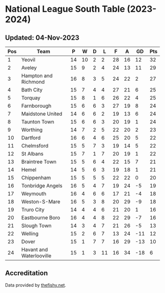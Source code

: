 # National League South Table (2023-2024)
## Updated: 04-Nov-2023

| Pos | Team | P | W | D | L | F | A | GD | Pts |
| --- | --- | --- | --- | --- | --- | --- | --- | --- | --- |
| 1 | Yeovil | 14 | 10 | 2 | 2 | 28 | 16 | 12 | 32 |
| 2 | Aveley | 15 | 9 | 2 | 4 | 24 | 13 | 11 | 29 |
| 3 | Hampton and Richmond | 16 | 8 | 3 | 5 | 24 | 22 | 2 | 27 |
| 4 | Bath City | 15 | 7 | 4 | 4 | 27 | 21 | 6 | 25 |
| 5 | Torquay | 15 | 8 | 1 | 6 | 26 | 22 | 4 | 25 |
| 6 | Farnborough | 15 | 6 | 6 | 3 | 27 | 19 | 8 | 24 |
| 7 | Maidstone United | 14 | 6 | 6 | 2 | 19 | 13 | 6 | 24 |
| 8 | Taunton Town | 15 | 6 | 6 | 3 | 20 | 19 | 1 | 24 |
| 9 | Worthing | 14 | 7 | 2 | 5 | 22 | 20 | 2 | 23 |
| 10 | Dartford | 16 | 6 | 4 | 6 | 25 | 20 | 5 | 22 |
| 11 | Chelmsford | 15 | 5 | 7 | 3 | 19 | 14 | 5 | 22 |
| 12 | St Albans | 15 | 7 | 1 | 7 | 20 | 19 | 1 | 22 |
| 13 | Braintree Town | 15 | 5 | 6 | 4 | 22 | 15 | 7 | 21 |
| 14 | Hemel | 14 | 5 | 6 | 3 | 19 | 18 | 1 | 21 |
| 15 | Chippenham | 15 | 5 | 5 | 5 | 22 | 22 | 0 | 20 |
| 16 | Tonbridge Angels | 16 | 5 | 4 | 7 | 19 | 24 | -5 | 19 |
| 17 | Weymouth | 16 | 4 | 6 | 6 | 17 | 21 | -4 | 18 |
| 18 | Weston-S-Mare | 16 | 5 | 3 | 8 | 20 | 29 | -9 | 18 |
| 19 | Truro City | 14 | 4 | 4 | 6 | 21 | 20 | 1 | 16 |
| 20 | Eastbourne Boro | 16 | 4 | 4 | 8 | 22 | 29 | -7 | 16 |
| 21 | Slough Town | 14 | 3 | 4 | 7 | 21 | 26 | -5 | 13 |
| 22 | Welling | 15 | 2 | 6 | 7 | 13 | 24 | -11 | 12 |
| 23 | Dover | 15 | 1 | 7 | 7 | 16 | 29 | -13 | 10 |
| 24 | Havant and Waterlooville | 15 | 1 | 3 | 11 | 16 | 34 | -18 | 6 |

## Accreditation 

Data provided by [thefishy.net](https://www.thefishy.net/).